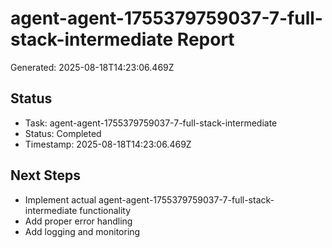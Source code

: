 # agent-agent-1755379759037-7-full-stack-intermediate Report

Generated: 2025-08-18T14:23:06.469Z

## Status
- Task: agent-agent-1755379759037-7-full-stack-intermediate
- Status: Completed
- Timestamp: 2025-08-18T14:23:06.469Z

## Next Steps
- Implement actual agent-agent-1755379759037-7-full-stack-intermediate functionality
- Add proper error handling
- Add logging and monitoring

